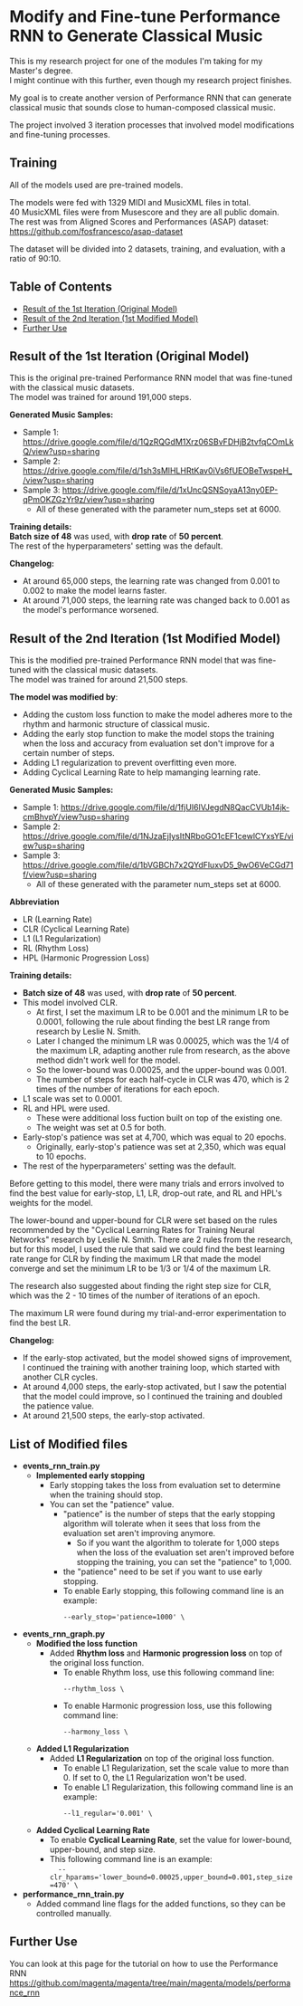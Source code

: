 # Modify and Fine-tune Performance RNN to Generate Classical Music

This is my research project for one of the modules I'm taking for my Master's degree.     
I might continue with this further, even though my research project finishes.

My goal is to create another version of Performance RNN that can generate classical music that sounds close to human-composed classical music.

The project involved 3 iteration processes that involved model modifications and fine-tuning processes.

## Training
All of the models used are pre-trained models.     

The models were fed with 1329 MIDI and MusicXML files in total.     
40 MusicXML files were from Musescore and they are all public domain.   
The rest was from Aligned Scores and Performances (ASAP) dataset: https://github.com/fosfrancesco/asap-dataset    
     
The dataset will be divided into 2 datasets, training, and evaluation, with a ratio of 90:10.    

## Table of Contents
- [Result of the 1st Iteration (Original Model)](#result-original-model)
- [Result of the 2nd Iteration (1st Modified Model)](#result-modified-model)
- [Further Use](#further-use)

## Result of the 1st Iteration (Original Model)
This is the original pre-trained Performance RNN model that was fine-tuned with the classical music datasets.     
The model was trained for around 191,000 steps.        
 
**Generated Music Samples:**         
- Sample 1: https://drive.google.com/file/d/1QzRQGdM1Xrz06SBvFDHjB2tvfqCOmLkQ/view?usp=sharing          
- Sample 2: https://drive.google.com/file/d/1sh3sMlHLHRtKav0iVs6fUEOBeTwspeH_/view?usp=sharing      
- Sample 3: https://drive.google.com/file/d/1xUncQSNSoyaA13ny0EP-qPmOKZGzYr9z/view?usp=sharing    
    - All of these generated with the parameter num_steps set at 6000.
  
**Training details:**        
**Batch size of 48** was used, with **drop rate** of **50 percent**.    
The rest of the hyperparameters' setting was the default. 

**Changelog:**   
- At around 65,000 steps, the learning rate was changed from 0.001 to 0.002 to make the model learns faster.  
- At around 71,000 steps, the learning rate was changed back to 0.001 as the model's performance worsened.   
  
## Result of the 2nd Iteration (1st Modified Model)
This is the modified pre-trained Performance RNN model that was fine-tuned with the classical music datasets.     
The model was trained for around 21,500 steps. 

**The model was modified by**:     
- Adding the custom loss function to make the model adheres more to the rhythm and harmonic structure of classical music.       
- Adding the early stop function to make the model stops the training when the loss and accuracy from evaluation set don't improve for a certain number of steps.   
- Adding L1 regularization to prevent overfitting even more.
- Adding Cyclical Learning Rate to help mamanging learning rate.

**Generated Music Samples:**         
- Sample 1: https://drive.google.com/file/d/1fjUI6lVJegdN8QacCVUb14jk-cmBhvpY/view?usp=sharing       
- Sample 2: https://drive.google.com/file/d/1NJzaEjIysItNRboGO1cEF1cewlCYxsYE/view?usp=sharing   
- Sample 3: https://drive.google.com/file/d/1bVGBCh7x2QYdFluxvD5_9wO6VeCGd71f/view?usp=sharing 
    - All of these generated with the parameter num_steps set at 6000.

**Abbreviation**
- LR (Learning Rate)
- CLR (Cyclical Learning Rate)
- L1 (L1 Regularization)
- RL (Rhythm Loss)
- HPL (Harmonic Progression Loss)

**Training details:**  
- **Batch size of 48** was used, with **drop rate** of **50 percent**. 
- This model involved CLR.      
    - At first, I set the maximum LR to be 0.001 and the minimum LR to be 0.0001, following the rule about finding the best LR range from research by Leslie N. Smith.     
    - Later I changed the minimum LR was 0.00025, which was the 1/4 of the maximum LR, adapting another rule from research, as the above method didn't work well for the model.
    - So the lower-bound was 0.00025, and the upper-bound was 0.001. 
    - The number of steps for each half-cycle in CLR was 470, which is 2 times of the number of iterations for each epoch.   
- L1 scale was set to 0.0001.            
- RL and HPL were used.
    - These were additional loss fuction built on top of the existing one.  
    - The weight was set at 0.5 for both.  
- Early-stop's patience was set at 4,700, which was equal to 20 epochs.                   
    - Originally, early-stop's patience was set at 2,350, which was equal to 10 epochs.    
- The rest of the hyperparameters' setting was the default.   

Before getting to this model, there were many trials and errors involved to find the best value for early-stop, L1, LR, drop-out rate, and RL and HPL's weights for the model.     

The lower-bound and upper-bound for CLR were set based on the rules recommended by the "Cyclical Learning Rates for Training Neural Networks" research by Leslie N. Smith. There are 2 rules from the research, but for this model, I used the rule that said we could find the best learning rate range for CLR by finding the maximum LR that made the model converge and set the minimum LR to be 1/3 or 1/4 of the maximum LR.

The research also suggested about finding the right step size for CLR, which was the 2 - 10 times of the number of iterations of an epoch.

The maximum LR were found during my trial-and-error experimentation to find the best LR.

**Changelog:** 
- If the early-stop activated, but the model showed signs of improvement, I continued the training with another training loop, which started with another CLR cycles. 
- At around 4,000 steps, the early-stop activated, but I saw the potential that the model could improve, so I continued the training and doubled the patience value.
- At around 21,500 steps, the early-stop activated. 


## List of Modified files
- **events_rnn_train.py**
    - **Implemented early stopping**
        - Early stopping takes the loss from evaluation set to determine when the training should stop.
        - You can set the "patience" value.
            - "patience" is the number of steps that the early stopping algorithm will tolerate when it sees that loss from the evaluation set aren't improving anymore.
                - So if you want the algorithm to tolerate for 1,000 steps when the loss of the evaluation set aren't improved before stopping the training, you can set the "patience" to 1,000.           
            - the "patience" need to be set if you want to use early stopping. 
            - To enable Early stopping, this following command line is an example:     
                ```
                --early_stop='patience=1000' \
                ``` 
- **events_rnn_graph.py**
    - **Modified the loss function**
        - Added **Rhythm loss** and **Harmonic progression loss** on top of the original loss function.    
            - To enable Rhythm loss, use this following command line:     
                ```
                --rhythm_loss \
                ``` 
            - To enable Harmonic progression loss, use this following command line:     
                ```
                --harmony_loss \
                ``` 
    - **Added L1 Regularization**
        - Added **L1 Regularization** on top of the original loss function.  
            - To enable L1 Regularization, set the scale value to more than 0. If set to 0, the L1 Regularization won't be used.
            - To enable L1 Regularization, this following command line is an example:     
                ```
                --l1_regular='0.001' \
                ```   
    - **Added Cyclical Learning Rate**  
        - To enable **Cyclical Learning Rate**, set the value for lower-bound, upper-bound, and step size.   
        - This following command line is an example:        
                ```  
                --clr_hparams='lower_bound=0.00025,upper_bound=0.001,step_size=470' \   
                ```     
- **performance_rnn_train.py**
    - Added command line flags for the added functions, so they can be controlled manually.

## Further Use
You can look at this page for the tutorial on how to use the Performance RNN   
https://github.com/magenta/magenta/tree/main/magenta/models/performance_rnn
